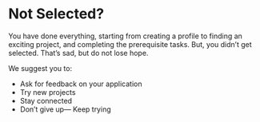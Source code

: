 # Not Selected?

You have done everything, starting from creating a profile to finding an exciting project, and completing the prerequisite tasks. But, you didn’t get selected. That’s sad, but do not lose hope.

We suggest you to:

* Ask for feedback on your application
* Try new projects
* Stay connected
* Don’t give up— Keep trying

